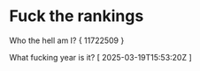 # Fuck the rankings

Who the hell am I?
{ 11722509 }

What fucking year is it?
[ 2025-03-19T15:53:20Z ]
